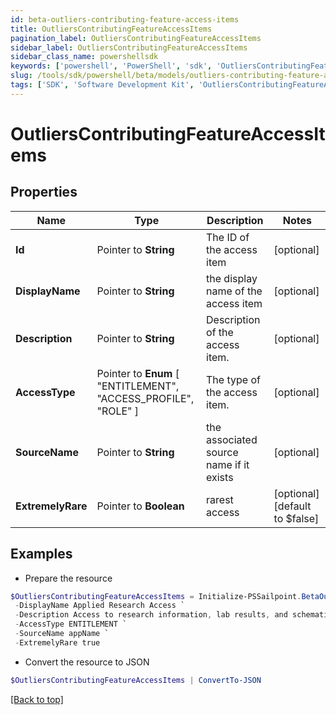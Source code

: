 ```yaml
---
id: beta-outliers-contributing-feature-access-items
title: OutliersContributingFeatureAccessItems
pagination_label: OutliersContributingFeatureAccessItems
sidebar_label: OutliersContributingFeatureAccessItems
sidebar_class_name: powershellsdk
keywords: ['powershell', 'PowerShell', 'sdk', 'OutliersContributingFeatureAccessItems'] 
slug: /tools/sdk/powershell/beta/models/outliers-contributing-feature-access-items
tags: ['SDK', 'Software Development Kit', 'OutliersContributingFeatureAccessItems']
---
```



# OutliersContributingFeatureAccessItems

## Properties

Name | Type | Description | Notes
------------ | ------------- | ------------- | -------------
**Id** |  Pointer to **String** | The ID of the access item | [optional] 
**DisplayName** |  Pointer to **String** | the display name of the access item | [optional] 
**Description** |  Pointer to **String** | Description of the access item. | [optional] 
**AccessType** |  Pointer to  **Enum** [  "ENTITLEMENT",    "ACCESS_PROFILE",    "ROLE" ] | The type of the access item. | [optional] 
**SourceName** |  Pointer to **String** | the associated source name if it exists | [optional] 
**ExtremelyRare** |  Pointer to **Boolean** | rarest access | [optional] [default to $false]

## Examples

- Prepare the resource
```powershell
$OutliersContributingFeatureAccessItems = Initialize-PSSailpoint.BetaOutliersContributingFeatureAccessItems  -Id 2c938083633d259901633d2623ec0375 `
 -DisplayName Applied Research Access `
 -Description Access to research information, lab results, and schematics `
 -AccessType ENTITLEMENT `
 -SourceName appName `
 -ExtremelyRare true
```

- Convert the resource to JSON
```powershell
$OutliersContributingFeatureAccessItems | ConvertTo-JSON
```


[[Back to top]](#) 

